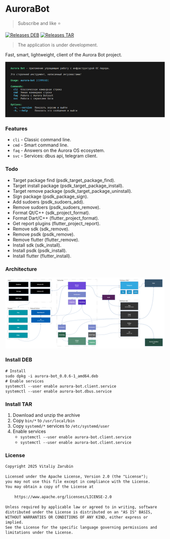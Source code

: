 # AuroraBot

> Subscribe and like ⭐

[![Releases DEB](https://img.shields.io/badge/dynamic/json?url=https://api.github.com/repos/keygenqt/aurora-bot/releases/latest&query=assets[0][download_count]&label=Releases%20DEB&color=BE8731&logo=github&prefix=0.0.6%20(&suffix=))](https://github.com/keygenqt/aurora-bot/releases)
[![Releases TAR](https://img.shields.io/badge/dynamic/json?url=https://api.github.com/repos/keygenqt/aurora-bot/releases/latest&query=assets[1][download_count]&label=Releases%20TAR&color=040404&logo=github&prefix=0.0.6%20(&suffix=))](https://github.com/keygenqt/aurora-bot/releases)

> The application is under development.

Fast, smart, lightweight, client of the Aurora Bot project.

![preview](data/preview.png)

### Features

- `cli` - Classic command line.
- `cmd` - Smart command line.
- `faq` - Answers on the Aurora OS ecosystem.
- `svc` - Services: dbus api, telegram client.

### Todo

- Target package find (psdk_target_package_find).
- Target install package (psdk_target_package_install).
- Target remove package (psdk_target_package_uninstall).
- Sign package (psdk_package_sign).
- Add sudoers (psdk_sudoers_add).
- Remove sudoers (psdk_sudoers_remove).
- Format Qt/C++ (sdk_project_format).
- Format Dart/C++ (flutter_project_format).
- Get report plugins (flutter_project_report).
- Remove sdk (sdk_remove).
- Remove psdk (psdk_remove).
- Remove flutter (flutter_remove).
- Install sdk (sdk_install).
- Install psdk (psdk_install).
- Install flutter (flutter_install).

### Architecture

![preview](data/preview2.png)

### Install DEB

```shell
# Install
sudo dpkg -i aurora-bot_0.0.6-1_amd64.deb
# Enable services
systemctl --user enable aurora-bot.client.service
systemctl --user enable aurora-bot.dbus.service
```

### Install TAR

1. Download and unzip the archive
2. Copy `bin/*` to `/usr/local/bin`
3. Copy `systemd/*` services to `/etc/systemd/user`
4. Enable services
   - `systemctl --user enable aurora-bot.client.service`
   - `systemctl --user enable aurora-bot.client.service`

### License

```
Copyright 2025 Vitaliy Zarubin

Licensed under the Apache License, Version 2.0 (the "License");
you may not use this file except in compliance with the License.
You may obtain a copy of the License at

    https://www.apache.org/licenses/LICENSE-2.0

Unless required by applicable law or agreed to in writing, software
distributed under the License is distributed on an "AS IS" BASIS,
WITHOUT WARRANTIES OR CONDITIONS OF ANY KIND, either express or implied.
See the License for the specific language governing permissions and
limitations under the License.
```
